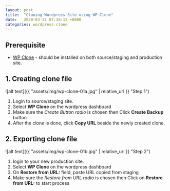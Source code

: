 ```yaml
---
layout: post
title:  "Cloning Wordpress Site using WP Clone"
date:   2020-03-31 07:36:12 +0800
categories: wordpress clone
---
```

## Prerequisite
 - [WP Clone](https://wordpress.org/plugins/wp-clone-by-wp-academy/) - should be installed on both source/staging and production site.
 
## 1. Creating clone file
 
 ![alt text]({{ "assets/img/wp-clone-01a.jpg" | relative_url }} "Step 1")
 
 1. Login to source/staging site.
 1. Select **WP Clone** on the wordpress dashboard
 1. Make sure the *Create Button radio* is chosen then Click **Create Backup** button
 1. After the clone is done, click **Copy URL** beside the newly created clone.

## 2. Exporting clone file
 
 ![alt text]({{ "assets/img/wp-clone-01b.jpg" | relative_url }} "Step 2")
 
 1. login to your new production site.
 1. Select **WP Clone** on the wordpress dashboard
 1. On **Restore from URL:** field, paste URL copied from staging
 1. Make sure the *Restore from URL radio* is chosen then Click on **Restore from URL:** to start process
